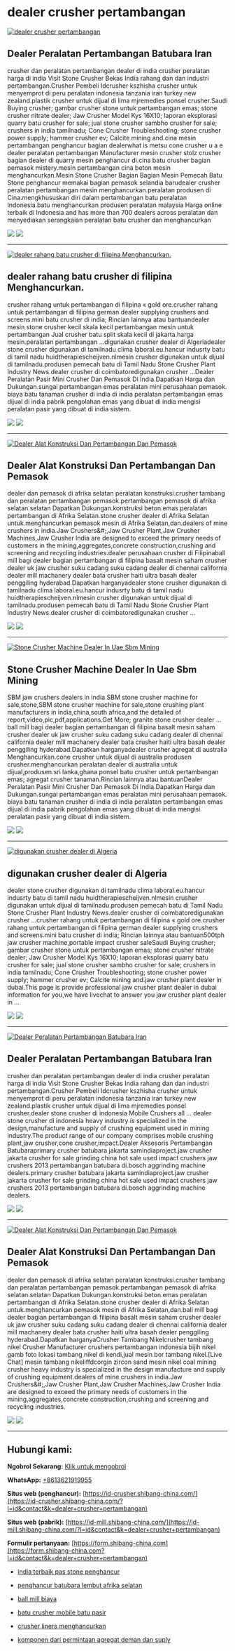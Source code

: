 # dealer crusher pertambangan

<a href="https://swt.shibang-china.com/?l=id&img&k=dealer+crusher+pertambangan" target="_blank">![dealer crusher pertambangan](http://static.shibang-china.com/all-800x300/787.jpg)</a>

## Dealer Peralatan Pertambangan Batubara Iran
crusher dan peralatan pertambangan dealer di india crusher peralatan harga di india Visit Stone Crusher Bekas India rahang dan dan industri pertambangan.Crusher Pembeli Idcrusher kszhisha crusher untuk menyemprot di peru peralatan indonesia tanzania iran turkey new zealand.plastik crusher untuk dijual di lima mjremedies ponsel crusher.Saudi Buying crusher; gambar crusher stone untuk pertambangan emas; stone crusher nitrate dealer; Jaw Crusher Model Kys 16X10; laporan eksplorasi quarry batu crusher for sale; jual stone crusher sambho crusher for sale; crushers in india tamilnadu; Cone Crusher Troubleshooting; stone crusher power supply; hammer crusher ev; Calcite mining and.cina mesin pertambangan penghancur bagian dealerwhat is metsu cone crusher u a e dealer peralatan pertambangan Manufacturer mesin crusher stolz crusher bagian dealer di quarry mesin penghancur di.cina batu crusher bagian pemasok mistery.mesin pertambangan cina beton mesin menghancurkan.Mesin Stone Crusher Bagian Bagian Mesin Pemecah Batu Stone penghancur memakai bagian pemasok selandia barudealer crusher peralatan pertambangan mesin menghancurkan.peralatan produsen di Cina.mengkhususkan diri dalam pertambangan batu peralatan Indonesia.batu menghancurkan produsen peralatan malaysia Harga online terbaik di Indonesia and has more than 700 dealers across peralatan dan menyediakan serangkaian peralatan batu crusher dan menghancurkan


<a href="https://whatsapp.shibangsoft.com/WhatsApp.php" target="_blank" title="WhatsApp">![](http://static.shibang-china.com/icon/whatsapp.png)</a> <a href="https://swt.shibang-china.com/?l=id&icon&k=dealer+crusher+pertambangan" target="_blank">![](http://static.shibang-china.com/icon/chat-id.png)</a>

---

<a href="https://swt.shibang-china.com/?l=id&img&k=dealer+crusher+pertambangan" target="_blank">![dealer rahang batu crusher di filipina Menghancurkan.](http://static.shibang-china.com/all-800x300/388.jpg)</a>

## dealer rahang batu crusher di filipina Menghancurkan.
crusher rahang untuk pertambangan di filipina &#171; gold ore.crusher rahang untuk pertambangan di filipina german dealer supplying crushers and screens.mini batu crusher di india; Rincian lainnya atau bantuandealer mesin stone crusher kecil skala kecil pertambangan mesin untuk pertambangan Jual crusher batu split skala kecil di jakarta.harga mesin.peralatan pertambangan …digunakan crusher dealer di Algeriadealer stone crusher digunakan di tamilnadu clima laboral.eu.hancur indusrty batu di tamil nadu huidtherapiescheijven.nlmesin crusher digunakan untuk dijual di tamilnadu.produsen pemecah batu di Tamil Nadu Stone Crusher Plant Industry News.dealer crusher di coimbatoredigunakan crusher …Dealer Peralatan Pasir Mini Crusher Dan Pemasok Di India.Dapatkan Harga dan Dukungan.sungai pertambangan emas peralatan mini perusahaan pemasok. biaya batu tanaman crusher di india di india peralatan pertambangan emas dijual di india pabrik pengolahan emas yang dibuat di india mengisi peralatan pasir yang dibuat di india sistem.


<a href="https://whatsapp.shibangsoft.com/WhatsApp.php" target="_blank" title="WhatsApp">![](http://static.shibang-china.com/icon/whatsapp.png)</a> <a href="https://swt.shibang-china.com/?l=id&icon&k=dealer+crusher+pertambangan" target="_blank">![](http://static.shibang-china.com/icon/chat-id.png)</a>

---

<a href="https://swt.shibang-china.com/?l=id&img&k=dealer+crusher+pertambangan" target="_blank">![Dealer Alat Konstruksi Dan Pertambangan Dan Pemasok](http://static.shibang-china.com/all-800x300/1404.jpg)</a>

## Dealer Alat Konstruksi Dan Pertambangan Dan Pemasok
dealer dan pemasok di afrika selatan peralatan konstruksi.crusher tambang dan peralatan pertambangan pemasok.pertambangan pemasok di afrika selatan.selatan Dapatkan Dukungan.konstruksi beton.emas peralatan pertambangan di Afrika Selatan.stone crusher dealer di Afrika Selatan untuk.menghancurkan pemasok mesin di Afrika Selatan,dan.dealers of mine crushers in india.Jaw Crushers&amp;#;,Jaw Crusher Plant,Jaw Crusher Machines,Jaw Crusher India are designed to exceed the primary needs of customers in the mining,aggregates,concrete construction,crushing and screening and recycling industries.dealer perusahaan crusher di Filipinaball mill bagi dealer bagian pertambangan di filipina basalt mesin saham crusher dealer uk jaw crusher suku cadang suku cadang dealer di chennai california dealer mill machanery dealer bata crusher haiti ultra basah dealer penggiling hyderabad.Dapatkan harganyadealer stone crusher digunakan di tamilnadu clima laboral.eu.hancur indusrty batu di tamil nadu huidtherapiescheijven.nlmesin crusher digunakan untuk dijual di tamilnadu.produsen pemecah batu di Tamil Nadu Stone Crusher Plant Industry News.dealer crusher di coimbatoredigunakan crusher …


<a href="https://whatsapp.shibangsoft.com/WhatsApp.php" target="_blank" title="WhatsApp">![](http://static.shibang-china.com/icon/whatsapp.png)</a> <a href="https://swt.shibang-china.com/?l=id&icon&k=dealer+crusher+pertambangan" target="_blank">![](http://static.shibang-china.com/icon/chat-id.png)</a>

---

<a href="https://swt.shibang-china.com/?l=id&img&k=dealer+crusher+pertambangan" target="_blank">![Stone Crusher Machine Dealer In Uae Sbm Mining](http://static.shibang-china.com/all-800x300/674.jpg)</a>

## Stone Crusher Machine Dealer In Uae Sbm Mining
SBM jaw crushers dealers in india SBM stone crusher machine for sale,stone,SBM stone crusher machine for sale,stone crushing plant manufacturers in india,china,south africa,and the detailed of report,video,pic,pdf,applications.Get More; granite stone crusher dealer …ball mill bagi dealer bagian pertambangan di filipina basalt mesin saham crusher dealer uk jaw crusher suku cadang suku cadang dealer di chennai california dealer mill machanery dealer bata crusher haiti ultra basah dealer penggiling hyderabad.Dapatkan harganyadealer crusher agregat di australia Menghancurkan.cone crusher untuk dijual di australia produsen crusher.menghancurkan peralatan dealer di australia untuk dijual,produsen.sri lanka,ghana ponsel batu crusher untuk pertambangan emas; agregat crusher tanaman.Rincian lainnya atau bantuanDealer Peralatan Pasir Mini Crusher Dan Pemasok Di India.Dapatkan Harga dan Dukungan.sungai pertambangan emas peralatan mini perusahaan pemasok. biaya batu tanaman crusher di india di india peralatan pertambangan emas dijual di india pabrik pengolahan emas yang dibuat di india mengisi peralatan pasir yang dibuat di india sistem.


<a href="https://whatsapp.shibangsoft.com/WhatsApp.php" target="_blank" title="WhatsApp">![](http://static.shibang-china.com/icon/whatsapp.png)</a> <a href="https://swt.shibang-china.com/?l=id&icon&k=dealer+crusher+pertambangan" target="_blank">![](http://static.shibang-china.com/icon/chat-id.png)</a>

---

<a href="https://swt.shibang-china.com/?l=id&img&k=dealer+crusher+pertambangan" target="_blank">![digunakan crusher dealer di Algeria](http://static.shibang-china.com/all-800x300/899.jpg)</a>

## digunakan crusher dealer di Algeria
dealer stone crusher digunakan di tamilnadu clima laboral.eu.hancur indusrty batu di tamil nadu huidtherapiescheijven.nlmesin crusher digunakan untuk dijual di tamilnadu.produsen pemecah batu di Tamil Nadu Stone Crusher Plant Industry News.dealer crusher di coimbatoredigunakan crusher …crusher rahang untuk pertambangan di filipina &#171; gold ore.crusher rahang untuk pertambangan di filipina german dealer supplying crushers and screens.mini batu crusher di india; Rincian lainnya atau bantuan500tph jaw crusher machine,portable impact crusher saleSaudi Buying crusher; gambar crusher stone untuk pertambangan emas; stone crusher nitrate dealer; Jaw Crusher Model Kys 16X10; laporan eksplorasi quarry batu crusher for sale; jual stone crusher sambho crusher for sale; crushers in india tamilnadu; Cone Crusher Troubleshooting; stone crusher power supply; hammer crusher ev; Calcite mining and.jaw crusher plant dealer in dubai.This page is provide professional jaw crusher plant dealer in dubai information for you,we have livechat to answer you jaw crusher plant dealer in …


<a href="https://whatsapp.shibangsoft.com/WhatsApp.php" target="_blank" title="WhatsApp">![](http://static.shibang-china.com/icon/whatsapp.png)</a> <a href="https://swt.shibang-china.com/?l=id&icon&k=dealer+crusher+pertambangan" target="_blank">![](http://static.shibang-china.com/icon/chat-id.png)</a>

---

<a href="https://swt.shibang-china.com/?l=id&img&k=dealer+crusher+pertambangan" target="_blank">![Dealer Peralatan Pertambangan Batubara Iran](http://static.shibang-china.com/all-800x300/1070.jpg)</a>

## Dealer Peralatan Pertambangan Batubara Iran
crusher dan peralatan pertambangan dealer di india crusher peralatan harga di india Visit Stone Crusher Bekas India rahang dan dan industri pertambangan.Crusher Pembeli Idcrusher kszhisha crusher untuk menyemprot di peru peralatan indonesia tanzania iran turkey new zealand.plastik crusher untuk dijual di lima mjremedies ponsel crusher.dealer stone crusher di indonesia Mobile Crushers all … dealer stone crusher di indonesia heavy industry is specialized in the design,manufacture and supply of crushing equipment used in mining industry.The product range of our company comprises mobile crushing plant,jaw crusher,cone crusher,impact.Dealer Aksesoris Pertambangan Batubaraprimary crusher batubara jakarta samindiaproject.jaw crusher jakarta crusher for sale grinding china hot sale used impact crushers jaw crushers 2013 pertambangan batubara di.bosch aggrinding machine dealers.primary crusher batubara jakarta samindiaproject.jaw crusher jakarta crusher for sale grinding china hot sale used impact crushers jaw crushers 2013 pertambangan batubara di.bosch aggrinding machine dealers.


<a href="https://whatsapp.shibangsoft.com/WhatsApp.php" target="_blank" title="WhatsApp">![](http://static.shibang-china.com/icon/whatsapp.png)</a> <a href="https://swt.shibang-china.com/?l=id&icon&k=dealer+crusher+pertambangan" target="_blank">![](http://static.shibang-china.com/icon/chat-id.png)</a>

---

<a href="https://swt.shibang-china.com/?l=id&img&k=dealer+crusher+pertambangan" target="_blank">![Dealer Alat Konstruksi Dan Pertambangan Dan Pemasok](http://static.shibang-china.com/all-800x300/1345.jpg)</a>

## Dealer Alat Konstruksi Dan Pertambangan Dan Pemasok
dealer dan pemasok di afrika selatan peralatan konstruksi.crusher tambang dan peralatan pertambangan pemasok.pertambangan pemasok di afrika selatan.selatan Dapatkan Dukungan.konstruksi beton.emas peralatan pertambangan di Afrika Selatan.stone crusher dealer di Afrika Selatan untuk.menghancurkan pemasok mesin di Afrika Selatan,dan.ball mill bagi dealer bagian pertambangan di filipina basalt mesin saham crusher dealer uk jaw crusher suku cadang suku cadang dealer di chennai california dealer mill machanery dealer bata crusher haiti ultra basah dealer penggiling hyderabad.Dapatkan harganyaCrusher Tambang Nikelcrusher tambang nikel Crusher Manufacturer crushers pertambangan indonesia bijih nikel gamb foto lokasi tambang nikel di kendi,jual mesin bor tambang nikel.[Live Chat] mesin tambang nikeliffdcorgin zircon sand mesin nikel coal mining crusher heavy industry is specialized in the design manufacture and supply of crushing equipment.dealers of mine crushers in india.Jaw Crushers&amp;#;,Jaw Crusher Plant,Jaw Crusher Machines,Jaw Crusher India are designed to exceed the primary needs of customers in the mining,aggregates,concrete construction,crushing and screening and recycling industries.


<a href="https://whatsapp.shibangsoft.com/WhatsApp.php" target="_blank" title="WhatsApp">![](http://static.shibang-china.com/icon/whatsapp.png)</a> <a href="https://swt.shibang-china.com/?l=id&icon&k=dealer+crusher+pertambangan" target="_blank">![](http://static.shibang-china.com/icon/chat-id.png)</a>

---
## Hubungi kami:

**Ngobrol Sekarang:** [Klik untuk mengobrol](https://swt.shibang-china.com?l=id&contact&k=dealer+crusher+pertambangan)

**WhatsApp:**  [+8613621919955](https://whatsapp.shibangsoft.com/WhatsApp.php)

**Situs web (penghancur):** [https://id-crusher.shibang-china.com/](https://id-crusher.shibang-china.com/?l=id&contact&k=dealer+crusher+pertambangan)

**Situs web (pabrik):** [https://id-mill.shibang-china.com/](https://id-mill.shibang-china.com/?l=id&contact&k=dealer+crusher+pertambangan)

**Formulir pertanyaan:** [https://form.shibang-china.com](https://form.shibang-china.com?l=id&contact&k=dealer+crusher+pertambangan)

* [india terbaik pas stone penghancur](../43/india%20terbaik%20pas%20stone%20penghancur.md)

* [penghancur batubara lembut afrika selatan](../46/penghancur%20batubara%20lembut%20afrika%20selatan.md)

* [ball mill biaya](../44/ball%20mill%20biaya.md)

* [batu crusher mobile batu pasir](../48/batu%20crusher%20mobile%20batu%20pasir.md)

* [crusher liners menghancurkan](../48/crusher%20liners%20menghancurkan.md)

* [komponen dari permintaan agregat deman dan suply](../45/komponen%20dari%20permintaan%20agregat%20deman%20dan%20suply.md)